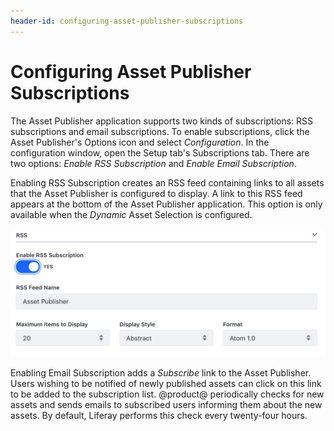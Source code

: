 ```yaml
---
header-id: configuring-asset-publisher-subscriptions
---
```


# Configuring Asset Publisher Subscriptions

The Asset Publisher application supports two kinds of subscriptions: RSS
subscriptions and email subscriptions. To enable subscriptions, click the Asset
Publisher's Options icon and select *Configuration*. In the configuration
window, open the Setup tab's Subscriptions tab. There are two options:
*Enable RSS Subscription* and *Enable Email Subscription*.

Enabling RSS Subscription creates an RSS feed containing links to all assets
that the Asset Publisher is configured to display. A link to this RSS feed
appears at the bottom of the Asset Publisher application. This option is only
available when the *Dynamic* Asset Selection is configured.

![Figure 1: When RSS subscriptions have been enabled for an Asset Publisher application, a link to the Asset Publisher's RSS feed appears. Users can subscribe to the Asset Publisher's RSS feed using their preferred RSS reader.](../../../../images/asset-publisher-rss.png)

Enabling Email Subscription adds a *Subscribe* link to the Asset Publisher.
Users wishing to be notified of newly published assets can click on this link to
be added to the subscription list. @product@ periodically checks for new assets
and sends emails to subscribed users informing them about the new assets. By
default, Liferay performs this check every twenty-four hours.
